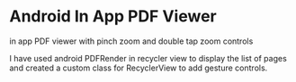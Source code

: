 # Android In App PDF Viewer
in app PDF viewer with pinch zoom and double tap zoom controls

I have used android PDFRender in recycler view to display the list of pages and created a custom class for RecyclerView to add gesture controls.
